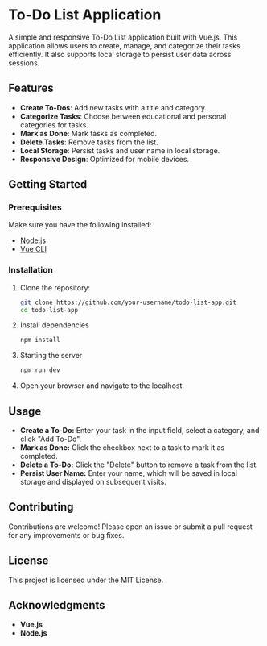 # To-Do List Application

A simple and responsive To-Do List application built with Vue.js. This application allows users to create, manage, and categorize their tasks efficiently. It also supports local storage to persist user data across sessions.

## Features

- **Create To-Dos**: Add new tasks with a title and category.
- **Categorize Tasks**: Choose between educational and personal categories for tasks.
- **Mark as Done**: Mark tasks as completed.
- **Delete Tasks**: Remove tasks from the list.
- **Local Storage**: Persist tasks and user name in local storage.
- **Responsive Design**: Optimized for mobile devices.

## Getting Started

### Prerequisites

Make sure you have the following installed:

- [Node.js](https://nodejs.org/en/download/)
- [Vue CLI](https://cli.vuejs.org/guide/installation.html)

### Installation

1. Clone the repository:

   ```bash
   git clone https://github.com/your-username/todo-list-app.git
   cd todo-list-app

2. Install dependencies

   ```bash
   npm install

3. Starting the server

   ```bash
   npm run dev

4. Open your browser and navigate to the localhost.

## Usage

- **Create a To-Do:** Enter your task in the input field, select a category, and click "Add To-Do".
- **Mark as Done:** Click the checkbox next to a task to mark it as completed.
- **Delete a To-Do:** Click the "Delete" button to remove a task from the list.
- **Persist User Name:** Enter your name, which will be saved in local storage and displayed on subsequent visits.

## Contributing

Contributions are welcome! Please open an issue or submit a pull request for any improvements or bug fixes.

## License

This project is licensed under the MIT License.

## Acknowledgments

- **Vue.js**
- **Node.js**
